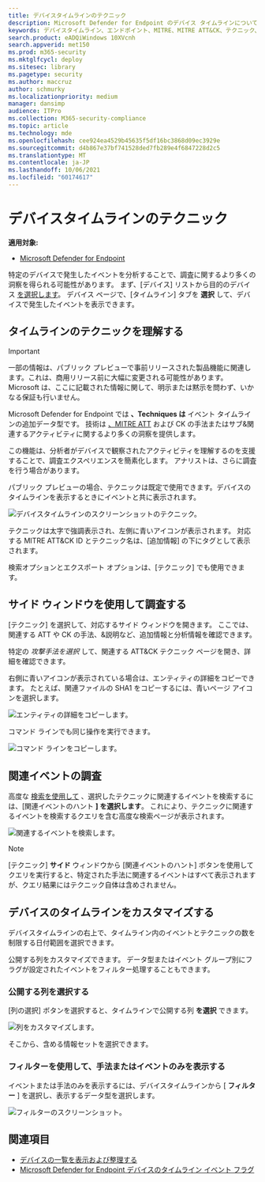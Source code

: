 ```yaml
---
title: デバイスタイムラインのテクニック
description: Microsoft Defender for Endpoint のデバイス タイムラインについて
keywords: デバイスタイムライン、エンドポイント、MITRE、MITRE ATT&CK、テクニック、戦術
search.product: eADQiWindows 10XVcnh
search.appverid: met150
ms.prod: m365-security
ms.mktglfcycl: deploy
ms.sitesec: library
ms.pagetype: security
ms.author: maccruz
author: schmurky
ms.localizationpriority: medium
manager: dansimp
audience: ITPro
ms.collection: M365-security-compliance
ms.topic: article
ms.technology: mde
ms.openlocfilehash: cee924ea4529b45635f5df16bc3868d09ec3929e
ms.sourcegitcommit: d4b867e37bf741528ded7fb289e4f6847228d2c5
ms.translationtype: MT
ms.contentlocale: ja-JP
ms.lasthandoff: 10/06/2021
ms.locfileid: "60174617"
---
```

# <a name="techniques-in-the-device-timeline"></a>デバイスタイムラインのテクニック

**適用対象:**
- [Microsoft Defender for Endpoint](https://go.microsoft.com/fwlink/p/?linkid=2154037)

特定のデバイスで発生したイベントを分析することで、調査に関するより多くの洞察を得られる可能性があります。 まず、[デバイス] リストから目的のデバイス [を選択します](machines-view-overview.md)。 デバイス ページで、[タイムライン] タブを **選択** して、デバイスで発生したイベントを表示できます。

## <a name="understand-techniques-in-the-timeline"></a>タイムラインのテクニックを理解する

> [!IMPORTANT]
> 一部の情報は、パブリック プレビューで事前リリースされた製品機能に関連します。これは、商用リリース前に大幅に変更される可能性があります。 Microsoft は、ここに記載された情報に関して、明示または黙示を問わず、いかなる保証も行いません。

Microsoft Defender for Endpoint では **、Techniques は** イベント タイムラインの追加データ型です。 技術は [、MITRE ATT](https://attack.mitre.org/) および CK の手法またはサブ&関連するアクティビティに関するより多くの洞察を提供します。

この機能は、分析者がデバイスで観察されたアクティビティを理解するのを支援することで、調査エクスペリエンスを簡素化します。 アナリストは、さらに調査を行う場合があります。

パブリック プレビューの場合、テクニックは既定で使用できます。デバイスのタイムラインを表示するときにイベントと共に表示されます。

![デバイスタイムラインのスクリーンショットのテクニック。](images/device-timeline-2.png)

テクニックは太字で強調表示され、左側に青いアイコンが表示されます。 対応する MITRE ATT&CK ID とテクニック名は、[追加情報] の下にタグとして表示されます。

検索オプションとエクスポート オプションは、[テクニック] でも使用できます。

## <a name="investigate-using-the-side-pane"></a>サイド ウィンドウを使用して調査する

[テクニック] を選択して、対応するサイド ウィンドウを開きます。 ここでは、関連する ATT や CK の手法、&説明など、追加情報と分析情報を確認できます。

特定の *攻撃手法を選択* して、関連する ATT&CK テクニック ページを開き、詳細を確認できます。

右側に青いアイコンが表示されている場合は、エンティティの詳細をコピーできます。 たとえば、関連ファイルの SHA1 をコピーするには、青いページ アイコンを選択します。

![エンティティの詳細をコピーします。](images/techniques-side-pane-clickable.png)

コマンド ラインでも同じ操作を実行できます。

![コマンド ラインをコピーします。](images/techniques-side-pane-command.png)

## <a name="investigate-related-events"></a>関連イベントの調査

高度な [検索を使用して](advanced-hunting-overview.md) 、選択したテクニックに関連するイベントを検索するには、[関連イベントのハント **] を選択します**。 これにより、テクニックに関連するイベントを検索するクエリを含む高度な検索ページが表示されます。

![関連するイベントを検索します。](images/techniques-hunt-for-related-events.png)

> [!NOTE]
> [テクニック] **サイド** ウィンドウから [関連イベントのハント] ボタンを使用してクエリを実行すると、特定された手法に関連するイベントはすべて表示されますが、クエリ結果にはテクニック自体は含めされません。

## <a name="customize-your-device-timeline"></a>デバイスのタイムラインをカスタマイズする

デバイスタイムラインの右上で、タイムライン内のイベントとテクニックの数を制限する日付範囲を選択できます。

公開する列をカスタマイズできます。 データ型またはイベント グループ別にフラグが設定されたイベントをフィルター処理することもできます。

### <a name="choose-columns-to-expose"></a>公開する列を選択する

[列の選択] ボタンを選択すると、タイムラインで公開する列 **を選択** できます。

![列をカスタマイズします。](images/filter-customize-columns.png)

そこから、含める情報セットを選択できます。

### <a name="filter-to-view-techniques-or-events-only"></a>フィルターを使用して、手法またはイベントのみを表示する

イベントまたは手法のみを表示するには、デバイスタイムラインから [ **フィルター** ] を選択し、表示するデータ型を選択します。

![フィルターのスクリーンショット。](images/device-timeline-filters.png)

## <a name="see-also"></a>関連項目

- [デバイスの一覧を表示および整理する](machines-view-overview.md)
- [Microsoft Defender for Endpoint デバイスのタイムライン イベント フラグ](device-timeline-event-flag.md)

